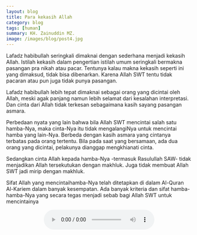 ```yaml
---
layout: blog
title: Para kekasih Allah
category: blog
tags: [human]  
summary: KH. Zainuddin MZ.
image: /images/blog/post4.jpg
---
```


Lafadz habibullah seringkali dimaknai dengan sederhana menjadi kekasih Allah. Istilah kekasih dalam pengertian istilah umum seringkali bermakna pasangan pra nikah atau pacar. Tentunya kalau makna kekasih seperti ini yang dimaksud, tidak bisa dibenarkan. Karena Allah SWT tentu tidak pacaran atau pun juga tidak punya pasangan.

Lafadz habibullah lebih tepat dimaknai sebagai orang yang dicintai oleh Allah, meski agak panjang namun lebih selamat dari kesalahan interpretasi. Dan cinta dari Allah tidak terkesan sebagaimana kasih sayang pasangan asmara.

Perbedaan nyata yang lain bahwa bila Allah SWT mencintai salah satu hamba-Nya, maka cinta-Nya itu tidak mengalangiNya untuk mencintai hamba yang lain-Nya. Berbeda dengan kasih asmara yang cintanya terbatas pada orang tertentu. Bila pada saat yang bersamaan, ada dua orang yang dicintai, pelakunya dianggap mengkhianati cinta.

Sedangkan cinta Allah kepada hamba-Nya -termasuk Rasulullah SAW- tidak menjadikan Allah tersekutukan dengan makhluk. Juga tidak membuat Allah SWT jadi mirip dengan makhluk.

Sifat Allah yang mencintaihamba-Nya telah ditetapkan di dalam Al-Quran Al-Kariem dalam banyak kesempatan. Ada banyak kriteria dan sifat hamba-hamba-Nya yang secara tegas menjadi sebab bagi Allah SWT untuk mencintainya

<center><audio controls="controls">
  <source src="KH Zainuddin MZ - Para Kekasih Allah.ogg" type="audio/ogg" />
</audio></center>


